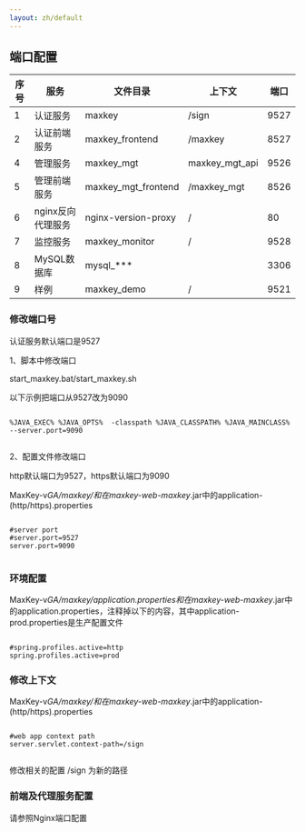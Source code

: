 ```yaml
---
layout: zh/default
---
```


<h2>端口配置</h2>

<table border="0" class="table table-striped table-bordered ">
		<thead>
			<tr>
				<th>序号</th><th>服务</th><th>文件目录</th><th>上下文</th><th>端口</th>
			</tr>
		</thead>
		<tbody>
        <tr>
                            <td>1</td>
                            <td>认证服务</td>
                            <td>maxkey</td>
                            <td>/sign</td>
                            <td>9527</td>
                        </tr>
                        <tr>
                            <td>2</td>
                            <td>认证前端服务</td>
                            <td>maxkey_frontend</td>
                            <td>/maxkey</td>
                            <td>8527</td>
                        </tr>
                        <tr>
                            <td>4</td>
                            <td>管理服务</td>
                            <td>maxkey_mgt</td>
                            <td>maxkey_mgt_api</td>
                            <td>9526</td>
                        </tr>
                        <tr>
                            <td>5</td>
                            <td>管理前端服务</td>
                            <td>maxkey_mgt_frontend</td>
                            <td>/maxkey_mgt</td>
                            <td>8526</td>
                        </tr>
                        <tr>
                            <td>6</td>
                            <td>nginx反向代理服务</td>
                            <td>nginx-version-proxy</td>
                            <td>/</td>
                            <td>80</td>
                        </tr>
                        <tr>
                            <td>7</td>
                            <td>监控服务</td>
                            <td>maxkey_monitor</td>
                            <td>/</td>
                             <td>9528</td>
                        </tr>
                        <tr>
                            <td>8</td>
                            <td>MySQL数据库</td>
                            <td>mysql_***</td>
                            <td></td>
                            <td>3306</td>
                        </tr>
                        <tr>
                            <td>9</td>
                            <td>样例</td>
                            <td>maxkey_demo</td>
                            <td>/</td>
                            <td>9521</td>
                        </tr>
                    </tbody>
	</table>

<h3>修改端口号</h3>

认证服务默认端口是9527

1、脚本中修改端口

start_maxkey.bat/start_maxkey.sh

以下示例把端口从9527改为9090

<pre><code class="ini hljs">
%JAVA_EXEC% %JAVA_OPTS%  -classpath %JAVA_CLASSPATH% %JAVA_MAINCLASS%  --server.port=9090

</code></pre>

2、配置文件修改端口

http默认端口为9527，https默认端口为9090

MaxKey-v*GA/maxkey/和在maxkey-web-maxkey*.jar中的application-(http/https).properties

<pre><code class="ini hljs">
#server port
#server.port=9527
server.port=9090

</code></pre>

<h3>环境配置</h3>

MaxKey-v*GA/maxkey/application.properties和在maxkey-web-maxkey*.jar中的application.properties，注释掉以下的内容，其中application-prod.properties是生产配置文件

<pre><code class="ini hljs">
#spring.profiles.active=http
spring.profiles.active=prod
</code></pre>


<h3>修改上下文</h3>

MaxKey-v*GA/maxkey/和在maxkey-web-maxkey*.jar中的application-(http/https).properties

<pre><code class="ini hljs">
#web app context path
server.servlet.context-path=/sign

</code></pre>

修改相关的配置 /sign 为新的路径


<h3>前端及代理服务配置</h3>

请参照Nginx端口配置
